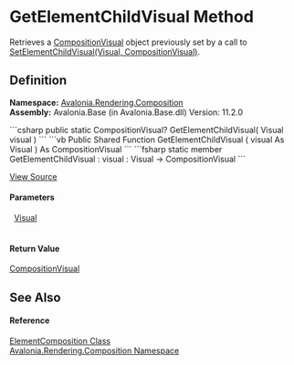# GetElementChildVisual Method


Retrieves a <a href="T_Avalonia_Rendering_Composition_CompositionVisual">CompositionVisual</a> object previously set by a call to <a href="M_Avalonia_Rendering_Composition_ElementComposition_SetElementChildVisual">SetElementChildVisual(Visual, CompositionVisual)</a>.



## Definition
**Namespace:** <a href="N_Avalonia_Rendering_Composition">Avalonia.Rendering.Composition</a>  
**Assembly:** Avalonia.Base (in Avalonia.Base.dll) Version: 11.2.0

<Tabs groupId="api-code-preview">
<TabItem value="csharp" label="C#">
```csharp
public static CompositionVisual? GetElementChildVisual(
	Visual visual
)
```
</TabItem>
<TabItem value="vb" label="VB">
```vb
Public Shared Function GetElementChildVisual ( 
	visual As Visual
) As CompositionVisual
```
</TabItem>
<TabItem value="fsharp" label="F#">
```fsharp
static member GetElementChildVisual : 
        visual : Visual -> CompositionVisual 
```
</TabItem>
</Tabs>



<a href="https://github.com/AvaloniaUI/Avalonia/tree/master/src/Avalonia.Base/Rendering/Composition/ElementCompositionPreview.cs#L34" title="View the source code">View Source</a>



#### Parameters
<dl><dt>  <a href="T_Avalonia_Visual">Visual</a></dt><dd> </dd></dl>

#### Return Value
<a href="T_Avalonia_Rendering_Composition_CompositionVisual">CompositionVisual</a>

## See Also


#### Reference
<a href="T_Avalonia_Rendering_Composition_ElementComposition">ElementComposition Class</a>  
<a href="N_Avalonia_Rendering_Composition">Avalonia.Rendering.Composition Namespace</a>  
